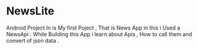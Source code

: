 # NewsLite
Android Project
In is My first Poject  , That is News App  in this  i  Used a NewsApi .
While Building this App i learn about Apis , How to call them and convert of json data .
